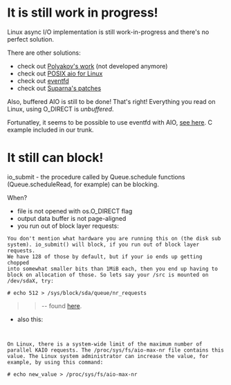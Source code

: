 # It is still work in progress! #

Linux async I/O implementation is still work-in-progress and there's no perfect solution.

There are other solutions:

  * check out [Polyakov's work](http://lwn.net/Articles/172844/) (not developed anymore)
  * check out [POSIX aio for Linux](http://www.bullopensource.org/posix/)
  * check out [eventfd](http://lwn.net/Articles/225714/)
  * check out [Suparna's patches](http://www.kernel.org/pub/linux/kernel/people/suparna/aio/)

Also, buffered AIO is still to be done! That's right! Everything you read on Linux, using O\_DIRECT is _unbuffered_.

Fortunatley, it seems to be possible to use eventfd with AIO, [see here](http://lwn.net/Articles/226252/). C example included in our trunk.

# It still can block! #

io\_submit - the procedure called by Queue.schedule functions (Queue.scheduleRead, for example) can be blocking.

When?

  * file is not opened with os.O\_DIRECT flag
  * output data buffer is not page-aligned
  * you run out of block layer requests:
```
You don't mention what hardware you are running this on (the disk sub
system). io_submit() will block, if you run out of block layer requests.
We have 128 of those by default, but if your io ends up getting chopped
into somewhat smaller bits than 1MiB each, then you end up having to
block on allocation of those. So lets say your /src is mounted on
/dev/sdaX, try:

# echo 512 > /sys/block/sda/queue/nr_requests
```
> > -- found [here](http://linux.derkeiler.com/Mailing-Lists/Kernel/2006-11/msg00966.html).
  * also this:
```


On Linux, there is a system-wide limit of the maximum number of parallel KAIO requests. The /proc/sys/fs/aio-max-nr file contains this value. The Linux system administrator can increase the value, for example, by using this command:

# echo new_value > /proc/sys/fs/aio-max-nr
```